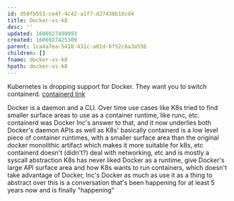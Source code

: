 ```yaml
---
id: d50fb553-ce4f-4c42-a1f7-d27438b16cd4
title: Docker-vs-k8
desc: ''
updated: 1606927490993
created: 1606927425309
parent: 1ca4a7ea-5410-431c-a01d-6f52c6a3a556
children: []
fname: docker-vs-k8
hpath: docker-vs-k8
---
```

Kubernetes is dropping support for Docker. They want you to switch containerd. [containerd link](https://containerd.io/)

Docker is a daemon and a CLI. Over time use cases like K8s tried to find smaller surface areas to use as a container runtime, like runc, etc. containerd was Docker Inc's answer to that, and it now underlies both Docker's daemon APIs as well as K8s'
basically containerd is a low level piece of container runtimes, with a smaller surface area than the original docker monolithic artifact
which makes it more suitable for k8s, etc
containerd doesn't (didn't?) deal with networking, etc and is mostly a syscall abstraction
K8s has never liked Docker as a runtime, give Docker's large API surface area and how K8s wants to run containers, which doesn't take advantage of Docker, Inc's Docker as much as use it as a thing to abstract over
this is a conversation that's been happening for at least 5 years now and is finally "happening"

